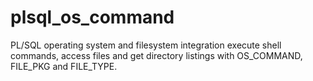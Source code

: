 # plsql_os_command
PL/SQL operating system and filesystem integration execute shell commands, access files and get directory listings with OS_COMMAND, FILE_PKG and FILE_TYPE.
